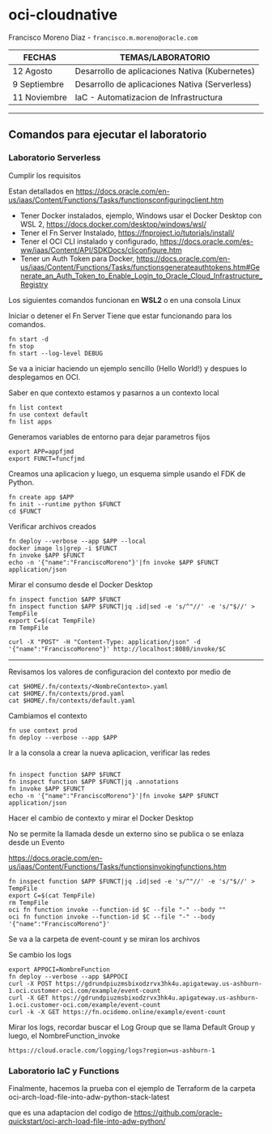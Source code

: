 # oci-cloudnative
Francisco Moreno Diaz -  `francisco.m.moreno@oracle.com`


|   FECHAS     |        TEMAS/LABORATORIO                       |
|--------------|------------------------------------------------|
|  12 Agosto   | Desarrollo de aplicaciones Nativa (Kubernetes) |
| 9 Septiembre | Desarrollo de aplicaciones Nativa (Serverless) |
| 11 Noviembre | IaC - Automatizacion de Infrastructura         |



---
## Comandos para ejecutar el laboratorio ##

### Laboratorio Serverless

Cumplir los requisitos 

Estan detallados en https://docs.oracle.com/en-us/iaas/Content/Functions/Tasks/functionsconfiguringclient.htm


* Tener Docker instalados, ejemplo, Windows usar el Docker Desktop con WSL 2, https://docs.docker.com/desktop/windows/wsl/
* Tener el Fn Server Instalado, https://fnproject.io/tutorials/install/
* Tener el OCI CLI instalado y configurado, https://docs.oracle.com/es-ww/iaas/Content/API/SDKDocs/cliconfigure.htm
* Tener un Auth Token para Docker, https://docs.oracle.com/en-us/iaas/Content/Functions/Tasks/functionsgenerateauthtokens.htm#Generate_an_Auth_Token_to_Enable_Login_to_Oracle_Cloud_Infrastructure_Registry


Los siguientes comandos funcionan en **WSL2** o en una consola Linux


Iniciar o detener el Fn Server
Tiene que estar funcionando para los comandos.
~~~~
fn start -d
fn stop
fn start --log-level DEBUG
~~~~

Se va a iniciar haciendo un ejemplo sencillo (Hello World!) y despues lo desplegamos en OCI.

Saber en que contexto estamos y pasarnos a un contexto local
~~~~
fn list context
fn use context default
fn list apps
~~~~

Generamos variables de entorno para dejar parametros fijos
~~~~
export APP=appfjmd
export FUNCT=funcfjmd
~~~~

Creamos una aplicacion y luego, un esquema simple usando el FDK de Python.
~~~~
fn create app $APP
fn init --runtime python $FUNCT
cd $FUNCT
~~~~

Verificar archivos creados

~~~~
fn deploy --verbose --app $APP --local
docker image ls|grep -i $FUNCT
fn invoke $APP $FUNCT
echo -n '{"name":"FranciscoMoreno"}'|fn invoke $APP $FUNCT application/json
~~~~

Mirar el consumo desde el Docker Desktop

~~~~
fn inspect function $APP $FUNCT
fn inspect function $APP $FUNCT|jq .id|sed -e 's/^"//' -e 's/"$//' > TempFile
export C=$(cat TempFile)
rm TempFile
~~~~

~~~~
curl -X "POST" -H "Content-Type: application/json" -d '{"name":"FranciscoMoreno"}' http://localhost:8080/invoke/$C
~~~~


----


Revisamos los valores de configuracion del contexto por medio de

~~~~
cat $HOME/.fn/contexts/<NombreContexto>.yaml
cat $HOME/.fn/contexts/prod.yaml
cat $HOME/.fn/contexts/default.yaml
~~~~

Cambiamos el contexto

~~~~
fn use context prod
fn deploy --verbose --app $APP
~~~~

Ir a la consola a crear la nueva aplicacion, verificar las redes

~~~~

fn inspect function $APP $FUNCT
fn inspect function $APP $FUNCT|jq .annotations
fn invoke $APP $FUNCT
echo -n '{"name":"FranciscoMoreno"}'|fn invoke $APP $FUNCT application/json
~~~~

Hacer el cambio de contexto y mirar el Docker Desktop

No se permite la llamada desde un externo sino se publica o se enlaza desde un Evento

https://docs.oracle.com/en-us/iaas/Content/Functions/Tasks/functionsinvokingfunctions.htm

~~~~
fn inspect function $APP $FUNCT|jq .id|sed -e 's/^"//' -e 's/"$//' > TempFile
export C=$(cat TempFile)
rm TempFile
oci fn function invoke --function-id $C --file "-" --body ""
oci fn function invoke --function-id $C --file "-" --body '{"name":"FranciscoMoreno"}'
~~~~


Se va a la carpeta de event-count y se miran los archivos

Se cambio los logs

~~~~
export APPOCI=NombreFunction
fn deploy --verbose --app $APPOCI
curl -X POST https://gdrundpiuzmsbixodzrvx3hk4u.apigateway.us-ashburn-1.oci.customer-oci.com/example/event-count
curl -X GET https://gdrundpiuzmsbixodzrvx3hk4u.apigateway.us-ashburn-1.oci.customer-oci.com/example/event-count
curl -k -X GET https://fn.ocidemo.online/example/event-count
~~~~

Mirar los logs, recordar buscar el Log Group que se llama Default Group y luego, el NombreFunction_invoke

~~~~
https://cloud.oracle.com/logging/logs?region=us-ashburn-1
~~~~


### Laboratorio IaC y Functions
Finalmente, hacemos la prueba con el ejemplo de Terraform de la carpeta oci-arch-load-file-into-adw-python-stack-latest

que es una adaptacion del codigo de https://github.com/oracle-quickstart/oci-arch-load-file-into-adw-python/